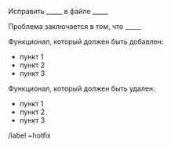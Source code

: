 Исправить _____ в файле _____

Проблема заключается в том, что _____

Функционал, который должен быть добавлен:
- пункт 1
- пункт 2
- пункт 3

Функционал, который должен быть удален:
- пункт 1
- пункт 2
- пункт 3

/label ~hotfix

